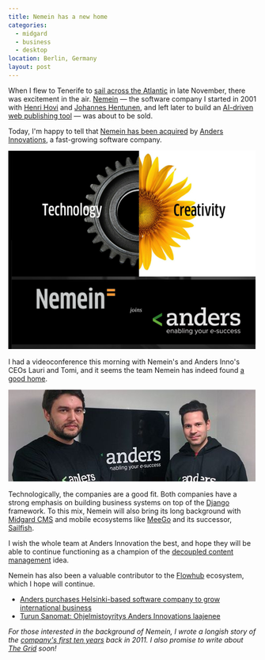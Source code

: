 ```yaml
---
title: Nemein has a new home
categories:
  - midgard
  - business
  - desktop
location: Berlin, Germany
layout: post
---
```

When I flew to Tenerife to [sail across the Atlantic](https://www.flickr.com/photos/bergie/sets/72157649721117029/) in late November, there was excitement in the air. [Nemein](http://nemein.com/) &mdash; the software company I started in 2001 with [Henri Hovi](http://www.patidure.com/) and [Johannes Hentunen](http://www.haedong-kumdo.fi/), and left later to build an [AI-driven web publishing tool](https://thegrid.io/#6) &mdash; was about to be sold.

Today, I'm happy to tell that [Nemein has been acquired](https://www.andersinnovations.com/en/news/181/anders-innovations-inc-purchases-helsinki-based-software-company-grow-international-business/) by [Anders Innovations](https://www.andersinnovations.com/en/), a fast-growing software company.

[![Nemein joins Anders Innovations](/files/nemein_anders_small.png)](/files/nemein_anders.png)

I had a videoconference this morning with Nemein's and Anders Inno's CEOs Lauri and Tomi, and it seems the team Nemein has indeed found [a good home](https://www.andersinnovations.com/en/company/people/).

![Lauri and Tomi](/files/nemein_andersinno_lauri_tomi_small.jpg)

Technologically, the companies are a good fit. Both companies have a strong emphasis on building business systems on top of the [Django](https://www.djangoproject.com/) framework. To this mix, Nemein will also bring its long background with [Midgard CMS](http://midgard-project.org/) and mobile ecosystems like [MeeGo](http://bergie.iki.fi/blog/meego-diaspora/) and its successor, [Sailfish](http://bergie.iki.fi/blog/jolla-sailfish/).

I wish the whole team at Anders Innovation the best, and hope they will be able to continue functioning as a champion of the [decoupled content management](http://bergie.iki.fi/blog/decoupling_content_management/) idea.

Nemein has also been a valuable contributor to the [Flowhub](https://flowhub.io/) ecosystem, which I hope will continue.

* [Anders purchases Helsinki-based software company to grow international business](https://www.andersinnovations.com/en/news/181/anders-innovations-inc-purchases-helsinki-based-software-company-grow-international-business/)
* [Turun Sanomat: Ohjelmistoyritys Anders Innovations laajenee](http://ts.fi/uutiset/talous/721924/Ohjelmistoyritys+Anders+Innovations+laajenee)

*For those interested in the background of Nemein, I wrote a longish story of the [company's first ten years](http://bergie.iki.fi/blog/ten_years_of_nemein/) back in 2011. I also promise to write about [The Grid](https://thegrid.io/#6) soon!*
